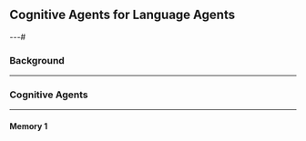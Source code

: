 ## Cognitive Agents for Language Agents

---#

### Background

---

### Cognitive Agents

---

#### Memory 1
